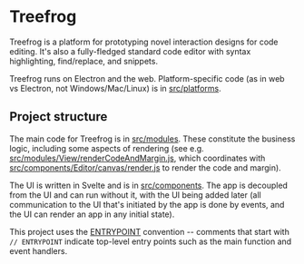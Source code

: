 Treefrog
===

Treefrog is a platform for prototyping novel interaction designs for code editing.  It's also a fully-fledged standard code editor with syntax highlighting, find/replace, and snippets.

Treefrog runs on Electron and the web.  Platform-specific code (as in web vs Electron, not Windows/Mac/Linux) is in [src/platforms](./src/platforms).

Project structure
---

The main code for Treefrog is in [src/modules](./src/modules).  These constitute the business logic, including some aspects of rendering (see e.g. [src/modules/View/renderCodeAndMargin.js](./src/modules/View/renderCodeAndMargin.js), which coordinates with [src/components/Editor/canvas/render.js](./src/components/Editor/canvas/render.js) to render the code and margin).

The UI is written in Svelte and is in [src/components](./src/components).  The app is decoupled from the UI and can run without it, with the UI being added later (all communication to the UI that's initiated by the app is done by events, and the UI can render an app in any initial state).

This project uses the [ENTRYPOINT](https://gist.github.com/gushogg-blake/247b1bf2ed46b035d1c8a2c1e776b607) convention -- comments that start with `// ENTRYPOINT` indicate top-level entry points such as the main function and event handlers.
